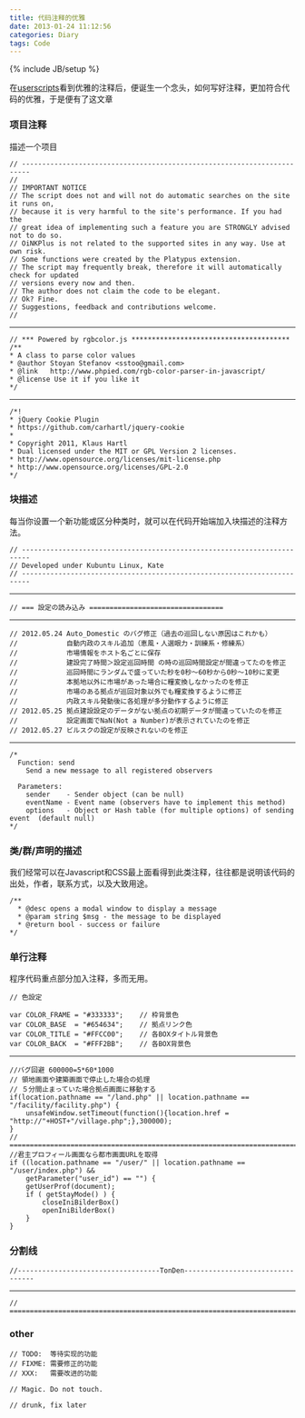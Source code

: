 ```yaml
---
title: 代码注释的优雅
date: 2013-01-24 11:12:56
categories: Diary
tags: Code
---
```


{% include JB/setup %}

在[userscripts](http://userscripts.org)看到优雅的注释后，便诞生一个念头，如何写好注释，更加符合代码的优雅，于是便有了这文章

### 项目注释

描述一个项目

    // ------------------------------------------------------------------------
    // 
    // IMPORTANT NOTICE
    // The script does not and will not do automatic searches on the site it runs on, 
    // because it is very harmful to the site's performance. If you had the 
    // great idea of implementing such a feature you are STRONGLY advised not to do so.
    // OiNKPlus is not related to the supported sites in any way. Use at own risk.
    // Some functions were created by the Platypus extension.
    // The script may frequently break, therefore it will automatically check for updated 
    // versions every now and then.
    // The author does not claim the code to be elegant. 
    // Ok? Fine.
    // Suggestions, feedback and contributions welcome.
    //  

<!-- more -->

---

    // *** Powered by rgbcolor.js ***************************************
    /**
    * A class to parse color values
    * @author Stoyan Stefanov <sstoo@gmail.com>
    * @link   http://www.phpied.com/rgb-color-parser-in-javascript/
    * @license Use it if you like it
    */

---

    /*!
    * jQuery Cookie Plugin
    * https://github.com/carhartl/jquery-cookie
    *
    * Copyright 2011, Klaus Hartl
    * Dual licensed under the MIT or GPL Version 2 licenses.
    * http://www.opensource.org/licenses/mit-license.php
    * http://www.opensource.org/licenses/GPL-2.0
    */


### 块描述

每当你设置一个新功能或区分种类时，就可以在代码开始端加入块描述的注释方法。

    // ------------------------------------------------------------------------
    // Developed under Kubuntu Linux, Kate
    // ------------------------------------------------------------------------

---

    // === 設定の読み込み =================================
   
---

    // 2012.05.24 Auto_Domestic のバグ修正（過去の巡回しない原因はこれかも）
    //            自動内政のスキル追加（恵風・人選眼力・訓練系・修練系）
    //            市場情報をホスト名ごとに保存
    //            建設完了時間＞設定巡回時間 の時の巡回時間設定が間違ってたのを修正
    //            巡回時間にランダムで盛っていた秒を0秒～60秒から0秒～10秒に変更
    //            本拠地以外に市場があった場合に糧変換しなかったのを修正
    //            市場のある拠点が巡回対象以外でも糧変換するように修正
    //            内政スキル発動後に各処理が多分動作するように修正
    // 2012.05.25 拠点建設設定のデータがない拠点の初期データが間違っていたのを修正
    //            設定画面でNaN(Not a Number)が表示されていたのを修正
    // 2012.05.27 ビルスクの設定が反映されないのを修正

---

    /*
      Function: send
        Send a new message to all registered observers
        
      Parameters:
        sender    - Sender object (can be null)
        eventName - Event name (observers have to implement this method)
        options   - Object or Hash table (for multiple options) of sending event  (default null)
    */


### 类/群/声明的描述

我们经常可以在Javascript和CSS最上面看得到此类注释，往往都是说明该代码的出处，作者，联系方式，以及大致用途。

    /**
      * @desc opens a modal window to display a message
      * @param string $msg - the message to be displayed
      * @return bool - success or failure
    */

### 单行注释

程序代码重点部分加入注释，多而无用。

    // 色設定

    var COLOR_FRAME = "#333333";    // 枠背景色
    var COLOR_BASE  = "#654634";    // 拠点リンク色
    var COLOR_TITLE = "#FFCC00";    // 各BOXタイトル背景色
    var COLOR_BACK  = "#FFF2BB";    // 各BOX背景色

---

    //バグ回避 600000=5*60*1000
    // 領地画面や建築画面で停止した場合の処理
    // ５分間止まっていた場合拠点画面に移動する
    if(location.pathname == "/land.php" || location.pathname == "/facility/facility.php") {
        unsafeWindow.setTimeout(function(){location.href = "http://"+HOST+"/village.php";},300000);
    }
    // =============================================================================================
    //君主プロフィール画面なら都市画面URLを取得
    if ((location.pathname == "/user/" || location.pathname == "/user/index.php") &&
        getParameter("user_id") == "") {
        getUserProf(document);
        if ( getStayMode() ) {
            closeIniBilderBox()
            openIniBilderBox()
        }
    }


### 分割线

    //-----------------------------------TonDen---------------------------------

---

    // =========================================================================


### other

    // TODO:  等待实现的功能
    // FIXME: 需要修正的功能
    // XXX:   需要改进的功能

    // Magic. Do not touch.

    // drunk, fix later


